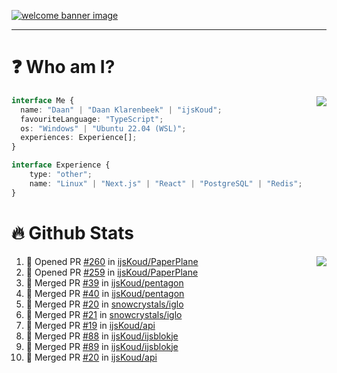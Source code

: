 <h1 align="center" style="display:none;"></h1>

<a href="https://ijskoud.dev/"><img src="https://cdn.ijskoud.dev/files/IIcds5oPKl.png" alt="welcome banner image" /></a>

---

# ❓ Who am I?

<img align="right" src="http://gh-stats.ijskoud.dev/api/top-langs?username=ijsKoud&cache_seconds=1800&layout=compact&hide_border=true&hide_rank=true&show_icons=true&theme=dark&title_color=ffffff&hide_border=true&locale=en" />

```typescript
interface Me {
  name: "Daan" | "Daan Klarenbeek" | "ijsKoud";
  favouriteLanguage: "TypeScript";
  os: "Windows" | "Ubuntu 22.04 (WSL)";
  experiences: Experience[];
}

interface Experience {
    type: "other";
    name: "Linux" | "Next.js" | "React" | "PostgreSQL" | "Redis";
}
```

# 🔥 Github Stats

<img align="right" src="http://gh-stats.ijskoud.dev/api? username=ijsKoud&cache_seconds=1800&hide_border=true&hide_rank=true&show_icons=true&theme=dark&title_color=ffffff&hide_border=true&locale=en">

<!--START_SECTION:activity-->
1. 💪 Opened PR [#260](https://github.com/ijsKoud/PaperPlane/pull/260) in [ijsKoud/PaperPlane](https://github.com/ijsKoud/PaperPlane)
2. 💪 Opened PR [#259](https://github.com/ijsKoud/PaperPlane/pull/259) in [ijsKoud/PaperPlane](https://github.com/ijsKoud/PaperPlane)
3. 🎉 Merged PR [#39](https://github.com/ijsKoud/pentagon/pull/39) in [ijsKoud/pentagon](https://github.com/ijsKoud/pentagon)
4. 🎉 Merged PR [#40](https://github.com/ijsKoud/pentagon/pull/40) in [ijsKoud/pentagon](https://github.com/ijsKoud/pentagon)
5. 🎉 Merged PR [#20](https://github.com/snowcrystals/iglo/pull/20) in [snowcrystals/iglo](https://github.com/snowcrystals/iglo)
6. 🎉 Merged PR [#21](https://github.com/snowcrystals/iglo/pull/21) in [snowcrystals/iglo](https://github.com/snowcrystals/iglo)
7. 🎉 Merged PR [#19](https://github.com/ijsKoud/api/pull/19) in [ijsKoud/api](https://github.com/ijsKoud/api)
8. 🎉 Merged PR [#88](https://github.com/ijsKoud/ijsblokje/pull/88) in [ijsKoud/ijsblokje](https://github.com/ijsKoud/ijsblokje)
9. 🎉 Merged PR [#89](https://github.com/ijsKoud/ijsblokje/pull/89) in [ijsKoud/ijsblokje](https://github.com/ijsKoud/ijsblokje)
10. 🎉 Merged PR [#20](https://github.com/ijsKoud/api/pull/20) in [ijsKoud/api](https://github.com/ijsKoud/api)
<!--END_SECTION:activity-->

<h1 align="center" style="display:none;"></h1>
